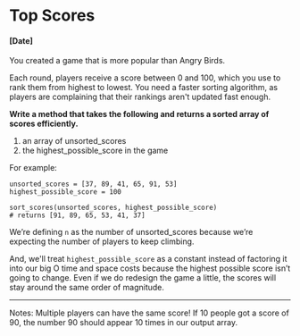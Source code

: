 # Top Scores
#### [Date]

You created a game that is more popular than Angry Birds.

Each round, players receive a score between 0 and 100, which you use to rank them from highest to lowest. You need a faster sorting algorithm, as players are complaining that their rankings aren't updated fast enough.

**Write a method that takes the following and returns a sorted array of scores efficiently.**
1. an array of unsorted_scores
2. the highest_possible_score in the game

For example:
```
unsorted_scores = [37, 89, 41, 65, 91, 53]
highest_possible_score = 100

sort_scores(unsorted_scores, highest_possible_score)
# returns [91, 89, 65, 53, 41, 37]
```

We’re defining `n` as the number of unsorted_scores because we’re expecting the number of players to keep climbing.

And, we'll treat `highest_possible_score` as a constant instead of factoring it into our big O time and space costs because the highest possible score isn’t going to change. Even if we do redesign the game a little, the scores will stay around the same order of magnitude.

---

Notes:
Multiple players can have the same score! If 10 people got a score of 90, the number 90 should appear 10 times in our output array.
